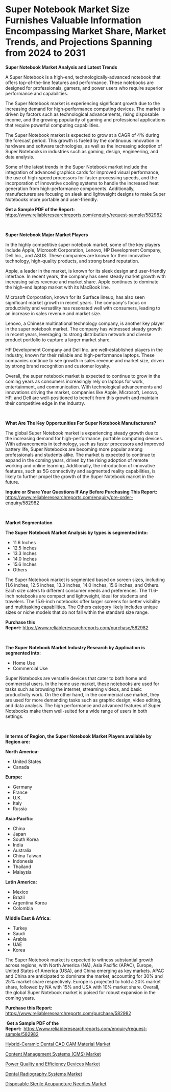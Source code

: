 <p><h1>Super Notebook Market Size Furnishes Valuable Information Encompassing Market Share, Market Trends, and Projections Spanning from 2024 to 2031</h1></p><p><strong>Super Notebook Market Analysis and Latest Trends</strong></p>
<p><p>A Super Notebook is a high-end, technologically-advanced notebook that offers top-of-the-line features and performance. These notebooks are designed for professionals, gamers, and power users who require superior performance and capabilities.</p><p>The Super Notebook market is experiencing significant growth due to the increasing demand for high-performance computing devices. The market is driven by factors such as technological advancements, rising disposable income, and the growing popularity of gaming and professional applications that require powerful computing capabilities.</p><p>The Super Notebook market is expected to grow at a CAGR of 4% during the forecast period. This growth is fueled by the continuous innovation in hardware and software technologies, as well as the increasing adoption of Super Notebooks in industries such as gaming, design, engineering, and data analysis.</p><p>Some of the latest trends in the Super Notebook market include the integration of advanced graphics cards for improved visual performance, the use of high-speed processors for faster processing speeds, and the incorporation of innovative cooling systems to handle the increased heat generation from high-performance components. Additionally, manufacturers are focusing on sleek and lightweight designs to make Super Notebooks more portable and user-friendly.</p></p>
<p><strong>Get a Sample PDF of the Report:&nbsp;</strong> <a href="https://www.reliableresearchreports.com/enquiry/request-sample/582982">https://www.reliableresearchreports.com/enquiry/request-sample/582982</a></p>
<p>&nbsp;</p>
<p><strong>Super Notebook Major Market Players</strong></p>
<p><p>In the highly competitive super notebook market, some of the key players include Apple, Microsoft Corporation, Lenovo, HP Development Company, Dell Inc., and ASUS. These companies are known for their innovative technology, high-quality products, and strong brand reputation.</p><p>Apple, a leader in the market, is known for its sleek design and user-friendly interface. In recent years, the company has seen steady market growth with increasing sales revenue and market share. Apple continues to dominate the high-end laptop market with its MacBook line.</p><p>Microsoft Corporation, known for its Surface lineup, has also seen significant market growth in recent years. The company's focus on productivity and versatility has resonated well with consumers, leading to an increase in sales revenue and market size.</p><p>Lenovo, a Chinese multinational technology company, is another key player in the super notebook market. The company has witnessed steady growth in recent years, leveraging its strong distribution network and diverse product portfolio to capture a larger market share.</p><p>HP Development Company and Dell Inc. are well-established players in the industry, known for their reliable and high-performance laptops. These companies continue to see growth in sales revenue and market size, driven by strong brand recognition and customer loyalty.</p><p>Overall, the super notebook market is expected to continue to grow in the coming years as consumers increasingly rely on laptops for work, entertainment, and communication. With technological advancements and innovations driving the market, companies like Apple, Microsoft, Lenovo, HP, and Dell are well-positioned to benefit from this growth and maintain their competitive edge in the industry.</p></p>
<p>&nbsp;</p>
<p><strong>What Are The Key Opportunities For Super Notebook Manufacturers?</strong></p>
<p><p>The global Super Notebook market is experiencing steady growth due to the increasing demand for high-performance, portable computing devices. With advancements in technology, such as faster processors and improved battery life, Super Notebooks are becoming more popular among professionals and students alike. The market is expected to continue to expand in the coming years, driven by the rising adoption of remote working and online learning. Additionally, the introduction of innovative features, such as 5G connectivity and augmented reality capabilities, is likely to further propel the growth of the Super Notebook market in the future.</p></p>
<p><strong>Inquire or Share Your Questions If Any Before Purchasing This Report:</strong> <a href="https://www.reliableresearchreports.com/enquiry/pre-order-enquiry/582982">https://www.reliableresearchreports.com/enquiry/pre-order-enquiry/582982</a></p>
<p>&nbsp;</p>
<p><strong>Market Segmentation</strong></p>
<p><strong>The Super Notebook Market Analysis by types is segmented into:</strong></p>
<p><ul><li>11.6 Inches</li><li>12.5 Inches</li><li>13.3 Inches</li><li>14.0 Inches</li><li>15.6 Inches</li><li>Others</li></ul></p>
<p><p>The Super Notebook market is segmented based on screen sizes, including 11.6 inches, 12.5 inches, 13.3 inches, 14.0 inches, 15.6 inches, and Others. Each size caters to different consumer needs and preferences. The 11.6-inch notebooks are compact and lightweight, ideal for students and travelers. The 15.6-inch notebooks offer larger screens for better visibility and multitasking capabilities. The Others category likely includes unique sizes or niche models that do not fall within the standard size range.</p></p>
<p><strong>Purchase this Report:&nbsp;</strong><a href="https://www.reliableresearchreports.com/purchase/582982">https://www.reliableresearchreports.com/purchase/582982</a></p>
<p>&nbsp;</p>
<p><strong>The Super Notebook Market Industry Research by Application is segmented into:</strong></p>
<p><ul><li>Home Use</li><li>Commercial Use</li></ul></p>
<p><p>Super Notebooks are versatile devices that cater to both home and commercial users. In the home use market, these notebooks are used for tasks such as browsing the internet, streaming videos, and basic productivity work. On the other hand, in the commercial use market, they are used for more demanding tasks such as graphic design, video editing, and data analysis. The high performance and advanced features of Super Notebooks make them well-suited for a wide range of users in both settings.</p></p>
<p>&nbsp;</p>
<p><strong>In terms of Region, the Super Notebook Market Players available by Region are:</strong></p>
<p>
    <p> <strong> North America: </strong>
        <ul>
            <li>United States</li>
            <li>Canada</li>
        </ul>
        </p> 
    <p> <strong> Europe: </strong>
        <ul>
            <li>Germany</li>
            <li>France</li>
            <li>U.K.</li>
            <li>Italy</li>
            <li>Russia</li>
        </ul>
        </p> 
    <p> <strong> Asia-Pacific: </strong>
        <ul>
            <li>China</li>
            <li>Japan</li>
            <li>South Korea</li>
            <li>India</li>
            <li>Australia</li>
            <li>China Taiwan</li>
            <li>Indonesia</li>
            <li>Thailand</li>
            <li>Malaysia</li>
        </ul>
        </p> 
    <p> <strong> Latin America: </strong>
        <ul>
            <li>Mexico</li>
            <li>Brazil</li>
            <li>Argentina Korea</li>
            <li>Colombia</li>
        </ul>
        </p> 
    <p> <strong> Middle East & Africa: </strong>
        <ul>
            <li>Turkey</li>
            <li>Saudi</li>
            <li>Arabia</li>
            <li>UAE</li>
            <li>Korea</li>
        </ul>
    </p>
    </p>
<p><p>The Super Notebook market is expected to witness substantial growth across regions, with North America (NA), Asia Pacific (APAC), Europe, United States of America (USA), and China emerging as key markets. APAC and China are anticipated to dominate the market, accounting for 30% and 25% market share respectively. Europe is projected to hold a 20% market share, followed by NA with 15% and USA with 10% market share. Overall, the global Super Notebook market is poised for robust expansion in the coming years.</p></p>
<p><strong>Purchase this Report: </strong><a href="https://www.reliableresearchreports.com/purchase/582982">https://www.reliableresearchreports.com/purchase/582982</a></p>
<p>&nbsp;<strong>Get a Sample PDF of the Report:&nbsp;&nbsp;</strong><a href="https://www.reliableresearchreports.com/enquiry/request-sample/582982">https://www.reliableresearchreports.com/enquiry/request-sample/582982</a></p>
<p><strong></strong></p>
<p><p><a href="https://medium.com/@paulbryant18/hybrid-ceramic-dental-cad-cam-material-market-report-reveals-the-latest-trends-and-growth-5be731e78c56">Hybrid-Ceramic Dental CAD CAM Material Market</a></p><p><a href="https://github.com/peachesmcdowel1/Market-Research-Report-List-1/blob/main/content-management-systems-cms-market.md">Content Management Systems  (CMS) Market</a></p><p><a href="https://github.com/redneck06/Market-Research-Report-List-2/blob/main/power-quality-and-efficiency-devices-market.md">Power Quality and Efficiency Devices Market</a></p><p><a href="https://medium.com/p/0ccf632b5592/edit">Dental Radiography Systems Market</a></p><p><a href="https://medium.com/@paulbryant18/disposable-sterile-acupuncture-needles-market-share-evolution-and-market-growth-trends-2024-2031-9269d156817d">Disposable Sterile Acupuncture Needles Market</a></p></p>